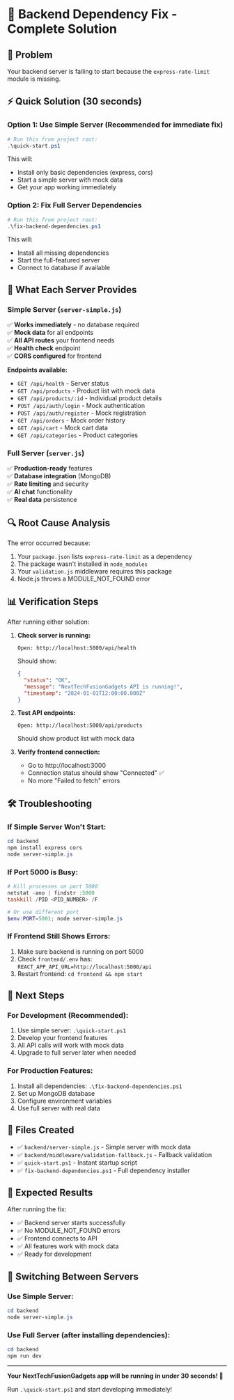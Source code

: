 # 🔧 Backend Dependency Fix - Complete Solution

## 🎯 Problem
Your backend server is failing to start because the `express-rate-limit` module is missing.

## ⚡ Quick Solution (30 seconds)

### Option 1: Use Simple Server (Recommended for immediate fix)
```powershell
# Run this from project root:
.\quick-start.ps1
```

This will:
- Install only basic dependencies (express, cors)
- Start a simple server with mock data
- Get your app working immediately

### Option 2: Fix Full Server Dependencies
```powershell
# Run this from project root:
.\fix-backend-dependencies.ps1
```

This will:
- Install all missing dependencies
- Start the full-featured server
- Connect to database if available

## 🚀 What Each Server Provides

### Simple Server (`server-simple.js`)
✅ **Works immediately** - no database required  
✅ **Mock data** for all endpoints  
✅ **All API routes** your frontend needs  
✅ **Health check** endpoint  
✅ **CORS configured** for frontend  

**Endpoints available:**
- `GET /api/health` - Server status
- `GET /api/products` - Product list with mock data
- `GET /api/products/:id` - Individual product details
- `POST /api/auth/login` - Mock authentication
- `POST /api/auth/register` - Mock registration
- `GET /api/orders` - Mock order history
- `GET /api/cart` - Mock cart data
- `GET /api/categories` - Product categories

### Full Server (`server.js`)
✅ **Production-ready** features  
✅ **Database integration** (MongoDB)  
✅ **Rate limiting** and security  
✅ **AI chat** functionality  
✅ **Real data** persistence  

## 🔍 Root Cause Analysis

The error occurred because:
1. Your `package.json` lists `express-rate-limit` as a dependency
2. The package wasn't installed in `node_modules`
3. Your `validation.js` middleware requires this package
4. Node.js throws a MODULE_NOT_FOUND error

## 📊 Verification Steps

After running either solution:

1. **Check server is running:**
   ```
   Open: http://localhost:5000/api/health
   ```
   Should show:
   ```json
   {
     "status": "OK",
     "message": "NextTechFusionGadgets API is running!",
     "timestamp": "2024-01-01T12:00:00.000Z"
   }
   ```

2. **Test API endpoints:**
   ```
   Open: http://localhost:5000/api/products
   ```
   Should show product list with mock data

3. **Verify frontend connection:**
   - Go to http://localhost:3000
   - Connection status should show "Connected" ✅
   - No more "Failed to fetch" errors

## 🛠️ Troubleshooting

### If Simple Server Won't Start:
```powershell
cd backend
npm install express cors
node server-simple.js
```

### If Port 5000 is Busy:
```powershell
# Kill processes on port 5000
netstat -ano | findstr :5000
taskkill /PID <PID_NUMBER> /F

# Or use different port
$env:PORT=5001; node server-simple.js
```

### If Frontend Still Shows Errors:
1. Make sure backend is running on port 5000
2. Check `frontend/.env` has: `REACT_APP_API_URL=http://localhost:5000/api`
3. Restart frontend: `cd frontend && npm start`

## 🎯 Next Steps

### For Development (Recommended):
1. Use simple server: `.\quick-start.ps1`
2. Develop your frontend features
3. All API calls will work with mock data
4. Upgrade to full server later when needed

### For Production Features:
1. Install all dependencies: `.\fix-backend-dependencies.ps1`
2. Set up MongoDB database
3. Configure environment variables
4. Use full server with real data

## 📁 Files Created

- ✅ `backend/server-simple.js` - Simple server with mock data
- ✅ `backend/middleware/validation-fallback.js` - Fallback validation
- ✅ `quick-start.ps1` - Instant startup script
- ✅ `fix-backend-dependencies.ps1` - Full dependency installer

## 🎉 Expected Results

After running the fix:
- ✅ Backend server starts successfully
- ✅ No MODULE_NOT_FOUND errors
- ✅ Frontend connects to API
- ✅ All features work with mock data
- ✅ Ready for development

## 🔄 Switching Between Servers

### Use Simple Server:
```powershell
cd backend
node server-simple.js
```

### Use Full Server (after installing dependencies):
```powershell
cd backend
npm run dev
```

---

**Your NextTechFusionGadgets app will be running in under 30 seconds! 🚀**

Run `.\quick-start.ps1` and start developing immediately!